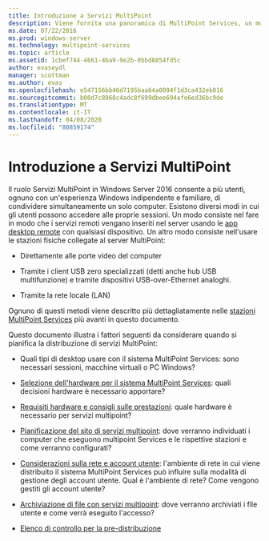 ```yaml
---
title: Introduzione a Servizi MultiPoint
description: Viene fornita una panoramica di MultiPoint Services, un modo per consentire a più utenti di condividere un sistema
ms.date: 07/22/2016
ms.prod: windows-server
ms.technology: multipoint-services
ms.topic: article
ms.assetid: 1cbef744-4661-4ba9-9e2b-0bbd8854fd5c
author: evaseydl
manager: scottman
ms.author: evas
ms.openlocfilehash: e547156bb46d7195baa64a0094f1d3ca432eb016
ms.sourcegitcommit: b00d7c8968c4adc8f699dbee694afe6ed36bc9de
ms.translationtype: MT
ms.contentlocale: it-IT
ms.lasthandoff: 04/08/2020
ms.locfileid: "80859174"
---
```

# <a name="introducing-multipoint-services"></a>Introduzione a Servizi MultiPoint
Il ruolo Servizi MultiPoint in Windows Server 2016 consente a più utenti, ognuno con un'esperienza Windows indipendente e familiare, di condividere simultaneamente un solo computer. Esistono diversi modi in cui gli utenti possono accedere alle proprie sessioni. Un modo consiste nel fare in modo che i servizi remoti vengano inseriti nel server usando le [app desktop remote](../remote-desktop-services/clients/remote-desktop-clients.md) con qualsiasi dispositivo. Un altro modo consiste nell'usare le stazioni fisiche collegate al server MultiPoint:  
  
-   Direttamente alle porte video del computer  
  
-   Tramite i client USB zero specializzati (detti anche hub USB multifunzione) e tramite dispositivi USB-over-Ethernet analoghi.  
  
-   Tramite la rete locale (LAN)  
  
Ognuno di questi metodi viene descritto più dettagliatamente nelle [stazioni MultiPoint Services](MultiPoint-services-Stations.md) più avanti in questo documento.  
  
Questo documento illustra i fattori seguenti da considerare quando si pianifica la distribuzione di servizi MultiPoint:  
  
-   Quali tipi di desktop usare con il sistema MultiPoint Services: sono necessari sessioni, macchine virtuali o PC Windows?  
  
-   [Selezione dell'hardware per il sistema MultiPoint Services](Selecting-Hardware-for-Your-MultiPoint-services-System.md): quali decisioni hardware è necessario apportare?  
  
-   [Requisiti hardware e consigli sulle prestazioni](Hardware-Requirements-and-Performance-Recommendations.md): quale hardware è necessario per servizi multipoint?  
  
-   [Pianificazione del sito di servizi multipoint](MultiPoint-services-Site-Planning.md): dove verranno individuati i computer che eseguono multipoint Services e le rispettive stazioni e come verranno configurati?  
  
-   [Considerazioni sulla rete e account utente](Network-Considerations-and-User-Accounts.md): l'ambiente di rete in cui viene distribuito il sistema MultiPoint Services può influire sulla modalità di gestione degli account utente. Qual è l'ambiente di rete? Come vengono gestiti gli account utente?  
  
-   [Archiviazione di file con servizi multipoint](Storing-Files-with-MultiPoint-services.md): dove verranno archiviati i file utente e come verrà eseguito l'accesso?  
  
-   [Elenco di controllo per la pre-distribuzione](Predeployment-Checklist.md)  